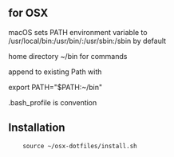 ## for OSX

macOS sets PATH environment variable to 
/usr/local/bin:/usr/bin/:/usr/sbin:/sbin by default

home directory ~/bin for commands

append to existing Path with

export PATH="$PATH:~/bin"

.bash_profile is convention



## Installation

```git clone https://github.com/rjsuzuki/osx-dotfiles.git ~/osx-dotfiles
	source ~/osx-dotfiles/install.sh
```
